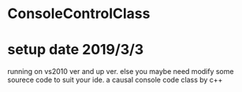 # ConsoleControlClass
# setup date 2019/3/3
running on vs2010 ver and up ver.
else you maybe need modify some sourece code to suit your ide.
a causal console code class by c++
